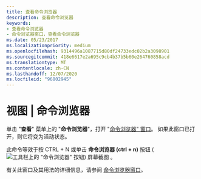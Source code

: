 ```yaml
---
title: 查看命令浏览器
description: 查看命令浏览器
keywords:
- 查看命令浏览器
- 命令浏览器窗口，查看命令浏览器
ms.date: 05/23/2017
ms.localizationpriority: medium
ms.openlocfilehash: 9314496a1087715d80df24733edc02b2a3098901
ms.sourcegitcommit: 418e6617e2a695c9cb4b37b5b60e264760858acd
ms.translationtype: MT
ms.contentlocale: zh-CN
ms.lasthandoff: 12/07/2020
ms.locfileid: "96802945"
---
```

# <a name="view--command-browser"></a>视图 | 命令浏览器


单击 "**查看**" 菜单上的 "**命令浏览器**"，打开 "[命令浏览器" 窗口](command-browser-window.md)。 如果此窗口已打开，则它将变为活动状态。

此命令等效于按 CTRL + N 或单击 **命令浏览器 (ctrl + n)** 按钮 (![ 工具栏上的 "命令浏览器" 按钮) 屏幕截图 ](images/window-command-browser-icon.png) 。

有关此窗口及其用法的详细信息，请参阅 [命令浏览器窗口](command-browser-window.md)。

 

 





